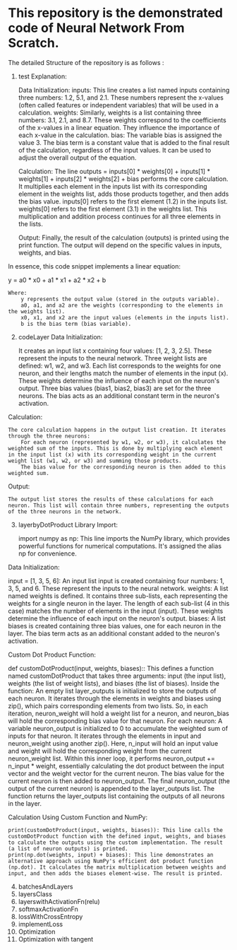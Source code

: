 # This repository is the demonstrated code of Neural Network From Scratch.
The detailed Structure of the repository is as follows :
1. test
Explanation:

    Data Initialization:
        inputs: This line creates a list named inputs containing three numbers: 1.2, 5.1, and 2.1. These numbers represent the x-values (often called features or independent variables) that will be used in a calculation.
        weights: Similarly, weights is a list containing three numbers: 3.1, 2.1, and 8.7. These weights correspond to the coefficients of the x-values in a linear equation. They influence the importance of each x-value in the calculation.
        bias: The variable bias is assigned the value 3. The bias term is a constant value that is added to the final result of the calculation, regardless of the input values. It can be used to adjust the overall output of the equation.

    Calculation:
        The line outputs = inputs[0] * weights[0] + inputs[1] * weights[1] + inputs[2] * weights[2] + bias performs the core calculation. It multiplies each element in the inputs list with its corresponding element in the weights list, adds those products together, and then adds the bias value.
            inputs[0] refers to the first element (1.2) in the inputs list.
            weights[0] refers to the first element (3.1) in the weights list.
            This multiplication and addition process continues for all three elements in the lists.

    Output:
        Finally, the result of the calculation (outputs) is printed using the print function. The output will depend on the specific values in inputs, weights, and bias.

In essence, this code snippet implements a linear equation:

y = a0 * x0 + a1 * x1 + a2 * x2 + b

    Where:
        y represents the output value (stored in the outputs variable).
        a0, a1, and a2 are the weights (corresponding to the elements in the weights list).
        x0, x1, and x2 are the input values (elements in the inputs list).
        b is the bias term (bias variable).

2. codeLayer
Data Initialization:

    It creates an input list x containing four values: [1, 2, 3, 2.5]. These represent the inputs to the neural network.
    Three weight lists are defined: w1, w2, and w3. Each list corresponds to the weights for one neuron, and their lengths match the number of elements in the input (x). These weights determine the influence of each input on the neuron's output.
    Three bias values (bias1, bias2, bias3) are set for the three neurons. The bias acts as an additional constant term in the neuron's activation.

Calculation:

    The core calculation happens in the output list creation. It iterates through the three neurons:
        For each neuron (represented by w1, w2, or w3), it calculates the weighted sum of the inputs. This is done by multiplying each element in the input list (x) with its corresponding weight in the current weight list (w1, w2, or w3) and summing those products.
        The bias value for the corresponding neuron is then added to this weighted sum.

Output:

    The output list stores the results of these calculations for each neuron. This list will contain three numbers, representing the outputs of the three neurons in the network.

3. layerbyDotProduct
Library Import:

   import numpy as np: This line imports the NumPy library, which provides powerful functions for numerical computations. It's assigned the alias np for convenience.

Data Initialization:

   input = [1, 3, 5, 6]: An input list input is created containing four numbers: 1, 3, 5, and 6. These represent the inputs to the neural network.
  weights: A list named weights is defined. It contains three sub-lists, each representing the weights for a single neuron in the layer. The length of each sub-list (4 in this case) matches the number of elements in the input (input). These weights determine the influence of each input on the neuron's output.
  biases: A list biases is created containing three bias values, one for each neuron in the layer. The bias term acts as an additional constant added to the neuron's activation.

 Custom Dot Product Function:

   def customDotProduct(input, weights, biases):: This defines a function named customDotProduct that takes three arguments: input (the input list), weights (the list of weight lists), and biases (the list of biases).
  Inside the function:
      An empty list layer_outputs is initialized to store the outputs of each neuron.
      It iterates through the elements in weights and biases using zip(), which pairs corresponding elements from two lists. So, in each iteration, neuron_weight will hold a weight list for a neuron, and neuron_bias will hold the corresponding bias value for that neuron.
      For each neuron:
          A variable neuron_output is initialized to 0 to accumulate the weighted sum of inputs for that neuron.
          It iterates through the elements in input and neuron_weight using another zip(). Here, n_input will hold an input value and weight will hold the corresponding weight from the current neuron_weight list.
          Within this inner loop, it performs neuron_output += n_input * weight, essentially calculating the dot product between the input vector and the weight vector for the current neuron.
          The bias value for the current neuron is then added to neuron_output.
          The final neuron_output (the output of the current neuron) is appended to the layer_outputs list.
      The function returns the layer_outputs list containing the outputs of all neurons in the layer.

 Calculation Using Custom Function and NumPy:

    print(customDotProduct(input, weights, biases)): This line calls the customDotProduct function with the defined input, weights, and biases to calculate the outputs using the custom implementation. The result (a list of neuron outputs) is printed.
    print(np.dot(weights, input) + biases): This line demonstrates an alternative approach using NumPy's efficient dot product function (np.dot). It calculates the matrix multiplication between weights and input, and then adds the biases element-wise. The result is printed.
4. batchesAndLayers
5. layersClass
6. layerswithActivationFn(relu)
7. softmaxActivationFn
8. lossWithCrossEntropy
9. implementLoss
10. Optimization
11. Optimization with tangent